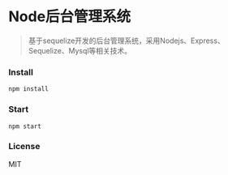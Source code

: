 # Node后台管理系统

> 基于sequelize开发的后台管理系统，采用Nodejs、Express、Sequelize、Mysql等相关技术。

### Install
```
npm install
```

### Start
```
npm start
```

### License
MIT
